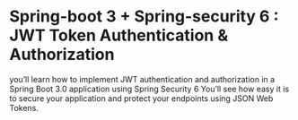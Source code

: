 # Spring-boot 3 + Spring-security 6 : JWT Token Authentication & Authorization

you’ll learn how to implement JWT authentication and authorization in a Spring Boot 3.0 application using Spring Security 6 You’ll see how easy it is to secure your application and protect your endpoints using JSON Web Tokens.
